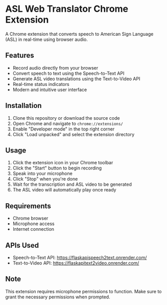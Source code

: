 # ASL Web Translator Chrome Extension

A Chrome extension that converts speech to American Sign Language (ASL) in real-time using browser audio.

## Features

- Record audio directly from your browser
- Convert speech to text using the Speech-to-Text API
- Generate ASL video translations using the Text-to-Video API
- Real-time status indicators
- Modern and intuitive user interface

## Installation

1. Clone this repository or download the source code
2. Open Chrome and navigate to `chrome://extensions/`
3. Enable "Developer mode" in the top right corner
4. Click "Load unpacked" and select the extension directory

## Usage

1. Click the extension icon in your Chrome toolbar
2. Click the "Start" button to begin recording
3. Speak into your microphone
4. Click "Stop" when you're done
5. Wait for the transcription and ASL video to be generated
6. The ASL video will automatically play once ready

## Requirements

- Chrome browser
- Microphone access
- Internet connection

## APIs Used

- Speech-to-Text API: https://flaskapispeech2text.onrender.com/
- Text-to-Video API: https://flaskapitext2video.onrender.com/

## Note

This extension requires microphone permissions to function. Make sure to grant the necessary permissions when prompted.
